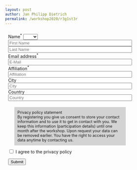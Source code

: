 ```yaml
---
layout: post
author: Jan Philipp Dietrich
permalink: /workshop2020/r3g1st3r
---
```


<style>
 .form {
   padding: 10px;
   width: 80%;
 }
 .privacy {
   padding: 10px;
   margin: 20px 20px 10px 20px;
   background-color: lightgrey;
   font-size: 90%;
 }
 .input {
   width: 100%;
 }
</style>


<form class="form" accept-charset="UTF-8" action="https://rse.pik-potsdam.de/magpie/registration/2020.php" method="POST" enctype="multipart/form-data">

  <div class="form-group">
    <label>Name<sup>*</sup></label>
    <select name="title">
       <option></option>
       <option>Ms</option>
       <option>Mr</option>
       <option>Dr</option>
       <option>Prof</option>
    </select>
    <input class="input" type="text" name="first_name" placeholder="First Name" required>
    <input class="input" type="text" name="last_name" placeholder="Last Name" required>
  </div>
  <div class="form-group">
    <label>Email address<sup>*</sup></label>
    <input class="input" type="email" name="email" placeholder="E-Mail" required>
  </div>
  <div class="form-group">
    <label>Affiliation<sup>*</sup></label>
    <input class="input" type="text" name="affiliation" placeholder="Affiliation" required>
  </div>
  <div class="form-group">
    <label>City</label>
    <input class="input" type="text" name="city" placeholder="City" required>
  </div>
  <div class="form-group">
    <label>Country</label>
    <input class="input" type="text" name="country" placeholder="Country" required>
  </div>

  <div class="privacy">
  <div> Privacy policy statement </div>
  By registering you give us consent to store your contact information and to use it to get in contact with you.
  We keep this information (participation details) until one month after the workshop. Upon request your data can be removed earlier.
  You have the right to access your data anytime by contacting us.
  </div>
  <div class="form-group">
    <input type="checkbox" name="dataprotectionpolicy" required>
    <label>I agree to the privacy policy</label>
  </div>

  <button type="submit" class="btn btn-primary">Submit</button>
</form>
